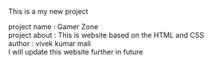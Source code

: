 <h>This is a my new project<h/>
<p>project name : Gamer Zone<br>
   project about : This is website based on the HTML and CSS 
   <br>author : vivek kumar mali
   <br> I will update this website further in future</p>


